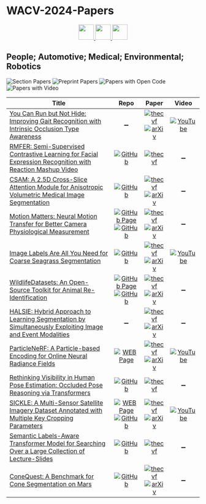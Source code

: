 # WACV-2024-Papers

<div align="center">
    <a href="https://github.com/DmitryRyumin/WACV-2024-Papers/blob/main/sections/oral_3d_ad_efpe_vx.md">
        <img src="https://cdn.jsdelivr.net/gh/DmitryRyumin/NewEraAI-Papers@main/images/left.svg" width="40" alt="" />
    </a>
    <a href="https://github.com/DmitryRyumin/WACV-2024-Papers/">
        <img src="https://cdn.jsdelivr.net/gh/DmitryRyumin/NewEraAI-Papers@main/images/home.svg" width="40" alt="" />
    </a>
    <a href="https://github.com/DmitryRyumin/WACV-2024-Papers/blob/main/sections/image_recognition_and_understanding.md">
        <img src="https://cdn.jsdelivr.net/gh/DmitryRyumin/NewEraAI-Papers@main/images/right.svg" width="40" alt="" />
    </a>
</div>

## People; Automotive; Medical; Environmental; Robotics

![Section Papers](https://img.shields.io/badge/Section%20Papers-soon-42BA16) ![Preprint Papers](https://img.shields.io/badge/Preprint%20Papers-soon-b31b1b) ![Papers with Open Code](https://img.shields.io/badge/Papers%20with%20Open%20Code-soon-1D7FBF) ![Papers with Video](https://img.shields.io/badge/Papers%20with%20Video-soon-FF0000)

| **Title** | **Repo** | **Paper** | **Video** |
|-----------|:--------:|:---------:|:---------:|
| [You Can Run but Not Hide: Improving Gait Recognition with Intrinsic Occlusion Type Awareness](https://openaccess.thecvf.com/content/WACV2024/html/Gupta_You_Can_Run_but_Not_Hide_Improving_Gait_Recognition_With_WACV_2024_paper.html) | :heavy_minus_sign: | [![thecvf](https://img.shields.io/badge/pdf-thecvf-7395C5.svg)](https://openaccess.thecvf.com/content/WACV2024/papers/Gupta_You_Can_Run_but_Not_Hide_Improving_Gait_Recognition_With_WACV_2024_paper.pdf) <br /> [![arXiv](https://img.shields.io/badge/arXiv-2312.02290-b31b1b.svg)](http://arxiv.org/abs/2312.02290) | [![YouTube](https://img.shields.io/badge/YouTube-%23FF0000.svg?style=for-the-badge&logo=YouTube&logoColor=white)](https://www.youtube.com/watch?v=gIo8BDCrAuE) |
| [RMFER: Semi-Supervised Contrastive Learning for Facial Expression Recognition with Reaction Mashup Video](https://openaccess.thecvf.com/content/WACV2024/html/Cho_RMFER_Semi-Supervised_Contrastive_Learning_for_Facial_Expression_Recognition_With_Reaction_WACV_2024_paper.html) | [![GitHub](https://img.shields.io/github/stars/yunseongcho/RMFER?style=flat)](https://github.com/yunseongcho/RMFER) | [![thecvf](https://img.shields.io/badge/pdf-thecvf-7395C5.svg)](https://openaccess.thecvf.com/content/WACV2024/papers/Cho_RMFER_Semi-Supervised_Contrastive_Learning_for_Facial_Expression_Recognition_With_Reaction_WACV_2024_paper.pdf) | :heavy_minus_sign: |
| [CSAM: A 2.5D Cross-Slice Attention Module for Anisotropic Volumetric Medical Image Segmentation](https://openaccess.thecvf.com/content/WACV2024/html/Hung_CSAM_A_2.5D_Cross-Slice_Attention_Module_for_Anisotropic_Volumetric_Medical_WACV_2024_paper.html) | [![GitHub](https://img.shields.io/github/stars/aL3x-O-o-Hung/CSAM?style=flat)](https://github.com/aL3x-O-o-Hung/CSAM) | [![thecvf](https://img.shields.io/badge/pdf-thecvf-7395C5.svg)](https://openaccess.thecvf.com/content/WACV2024/papers/Hung_CSAM_A_2.5D_Cross-Slice_Attention_Module_for_Anisotropic_Volumetric_Medical_WACV_2024_paper.pdf) <br /> [![arXiv](https://img.shields.io/badge/arXiv-2311.04942-b31b1b.svg)](http://arxiv.org/abs/2311.04942) | :heavy_minus_sign: |
| [Motion Matters: Neural Motion Transfer for Better Camera Physiological Measurement](https://openaccess.thecvf.com/content/WACV2024/html/Paruchuri_Motion_Matters_Neural_Motion_Transfer_for_Better_Camera_Physiological_Measurement_WACV_2024_paper.html) | [![GitHub Page](https://img.shields.io/badge/GitHub-Page-159957.svg)](https://motion-matters.github.io/) <br /> [![GitHub](https://img.shields.io/github/stars/Roni-Lab/MA-rPPG-Video-Toolbox?style=flat)](https://github.com/Roni-Lab/MA-rPPG-Video-Toolbox) | [![thecvf](https://img.shields.io/badge/pdf-thecvf-7395C5.svg)](https://openaccess.thecvf.com/content/WACV2024/papers/Paruchuri_Motion_Matters_Neural_Motion_Transfer_for_Better_Camera_Physiological_Measurement_WACV_2024_paper.pdf) <br /> [![arXiv](https://img.shields.io/badge/arXiv-2303.12059-b31b1b.svg)](http://arxiv.org/abs/2303.12059) | :heavy_minus_sign: |
| [Image Labels Are All You Need for Coarse Seagrass Segmentation](https://openaccess.thecvf.com/content/WACV2024/html/Raine_Image_Labels_Are_All_You_Need_for_Coarse_Seagrass_Segmentation_WACV_2024_paper.html) | [![GitHub](https://img.shields.io/github/stars/sgraine/bag-of-seagrass?style=flat)](https://github.com/sgraine/bag-of-seagrass) | [![thecvf](https://img.shields.io/badge/pdf-thecvf-7395C5.svg)](https://openaccess.thecvf.com/content/WACV2024/papers/Raine_Image_Labels_Are_All_You_Need_for_Coarse_Seagrass_Segmentation_WACV_2024_paper.pdf) <br /> [![arXiv](https://img.shields.io/badge/arXiv-2303.00973-b31b1b.svg)](http://arxiv.org/abs/2303.00973) | [![YouTube](https://img.shields.io/badge/YouTube-%23FF0000.svg?style=for-the-badge&logo=YouTube&logoColor=white)](https://www.youtube.com/watch?v=cNbdV_dgp_U) |
| [WildlifeDatasets: An Open-Source Toolkit for Animal Re-Identification](https://openaccess.thecvf.com/content/WACV2024/html/Cermak_WildlifeDatasets_An_Open-Source_Toolkit_for_Animal_Re-Identification_WACV_2024_paper.html) | [![GitHub Page](https://img.shields.io/badge/GitHub-Page-159957.svg)](https://wildlifedatasets.github.io/wildlife-datasets/) <br /> [![GitHub](https://img.shields.io/github/stars/WildlifeDatasets/wildlife-datasets?style=flat)](https://github.com/WildlifeDatasets/wildlife-datasets) | [![thecvf](https://img.shields.io/badge/pdf-thecvf-7395C5.svg)](https://openaccess.thecvf.com/content/WACV2024/papers/Cermak_WildlifeDatasets_An_Open-Source_Toolkit_for_Animal_Re-Identification_WACV_2024_paper.pdf) <br /> [![arXiv](https://img.shields.io/badge/arXiv-2311.09118-b31b1b.svg)](http://arxiv.org/abs/2311.09118) | :heavy_minus_sign: |
| [HALSIE: Hybrid Approach to Learning Segmentation by Simultaneously Exploiting Image and Event Modalities](https://openaccess.thecvf.com/content/WACV2024/html/Biswas_HALSIE_Hybrid_Approach_to_Learning_Segmentation_by_Simultaneously_Exploiting_Image_WACV_2024_paper.html) | :heavy_minus_sign: | [![thecvf](https://img.shields.io/badge/pdf-thecvf-7395C5.svg)](https://openaccess.thecvf.com/content/WACV2024/papers/Biswas_HALSIE_Hybrid_Approach_to_Learning_Segmentation_by_Simultaneously_Exploiting_Image_WACV_2024_paper.pdf) <br /> [![arXiv](https://img.shields.io/badge/arXiv-2211.10754-b31b1b.svg)](http://arxiv.org/abs/2211.10754) | :heavy_minus_sign: |
| [ParticleNeRF: A Particle-based Encoding for Online Neural Radiance Fields](https://openaccess.thecvf.com/content/WACV2024/html/Abou-Chakra_ParticleNeRF_A_Particle-Based_Encoding_for_Online_Neural_Radiance_Fields_WACV_2024_paper.html) | [![WEB Page](https://img.shields.io/badge/WEB-Page-159957.svg)](https://sites.google.com/view/particlenerf) | [![thecvf](https://img.shields.io/badge/pdf-thecvf-7395C5.svg)](https://openaccess.thecvf.com/content/WACV2024/papers/Abou-Chakra_ParticleNeRF_A_Particle-Based_Encoding_for_Online_Neural_Radiance_Fields_WACV_2024_paper.pdf) <br /> [![arXiv](https://img.shields.io/badge/arXiv-2211.04041-b31b1b.svg)](http://arxiv.org/abs/2211.04041) | [![YouTube](https://img.shields.io/badge/YouTube-%23FF0000.svg?style=for-the-badge&logo=YouTube&logoColor=white)](https://www.youtube.com/watch?v=7XsywMdnWDs) |
| [Rethinking Visibility in Human Pose Estimation: Occluded Pose Reasoning via Transformers](https://openaccess.thecvf.com/content/WACV2024/html/Sun_Rethinking_Visibility_in_Human_Pose_Estimation_Occluded_Pose_Reasoning_via_WACV_2024_paper.html) | [![GitHub](https://img.shields.io/github/stars/pengzhansun/Occluded-Pose-Reasoning?style=flat)](https://github.com/pengzhansun/Occluded-Pose-Reasoning) | [![thecvf](https://img.shields.io/badge/pdf-thecvf-7395C5.svg)](https://openaccess.thecvf.com/content/WACV2024/papers/Sun_Rethinking_Visibility_in_Human_Pose_Estimation_Occluded_Pose_Reasoning_via_WACV_2024_paper.pdf) | :heavy_minus_sign: |
| [SICKLE: A Multi-Sensor Satellite Imagery Dataset Annotated with Multiple Key Cropping Parameters](https://openaccess.thecvf.com/content/WACV2024/html/Sani_SICKLE_A_Multi-Sensor_Satellite_Imagery_Dataset_Annotated_With_Multiple_Key_WACV_2024_paper.html) | [![WEB Page](https://img.shields.io/badge/WEB-Page-159957.svg)](https://sites.google.com/iiitd.ac.in/sickle/home) <br /> [![GitHub](https://img.shields.io/github/stars/Depanshu-Sani/SICKLE?style=flat)](https://github.com/Depanshu-Sani/SICKLE) | [![thecvf](https://img.shields.io/badge/pdf-thecvf-7395C5.svg)](https://openaccess.thecvf.com/content/WACV2024/papers/Sani_SICKLE_A_Multi-Sensor_Satellite_Imagery_Dataset_Annotated_With_Multiple_Key_WACV_2024_paper.pdf) <br /> [![arXiv](https://img.shields.io/badge/arXiv-2312.00069-b31b1b.svg)](http://arxiv.org/abs/2312.00069) | [![YouTube](https://img.shields.io/badge/YouTube-%23FF0000.svg?style=for-the-badge&logo=YouTube&logoColor=white)](https://www.youtube.com/watch?v=2p4BDVLrmdw) |
| [Semantic Labels-Aware Transformer Model for Searching Over a Large Collection of Lecture-Slides](https://openaccess.thecvf.com/content/WACV2024/html/Jobin_Semantic_Labels-Aware_Transformer_Model_for_Searching_Over_a_Large_Collection_WACV_2024_paper.html) | [![GitHub](https://img.shields.io/github/stars/jobinkv/LecSD?style=flat)](https://github.com/jobinkv/LecSD) | [![thecvf](https://img.shields.io/badge/pdf-thecvf-7395C5.svg)](https://openaccess.thecvf.com/content/WACV2024/papers/Jobin_Semantic_Labels-Aware_Transformer_Model_for_Searching_Over_a_Large_Collection_WACV_2024_paper.pdf) | :heavy_minus_sign: |
| [ConeQuest: A Benchmark for Cone Segmentation on Mars](https://openaccess.thecvf.com/content/WACV2024/html/Purohit_ConeQuest_A_Benchmark_for_Cone_Segmentation_on_Mars_WACV_2024_paper.html) | [![GitHub](https://img.shields.io/github/stars/kerner-lab/ConeQuest?style=flat)](https://github.com/kerner-lab/ConeQuest) | [![thecvf](https://img.shields.io/badge/pdf-thecvf-7395C5.svg)](https://openaccess.thecvf.com/content/WACV2024/papers/Purohit_ConeQuest_A_Benchmark_for_Cone_Segmentation_on_Mars_WACV_2024_paper.pdf) <br /> [![arXiv](https://img.shields.io/badge/arXiv-2311.08657-b31b1b.svg)](http://arxiv.org/abs/2311.08657) | :heavy_minus_sign: |
